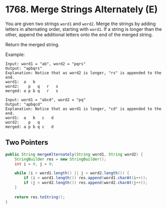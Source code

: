 # 1768. Merge Strings Alternately (E)
You are given two strings ``word1`` and ``word2``. Merge the strings by adding letters in alternating order, starting with ``word1``. If a string is longer than the other, append the additional letters onto the end of the merged string.

Return the merged string.

Example:
```
Input: word1 = "ab", word2 = "pqrs"
Output: "apbqrs"
Explanation: Notice that as word2 is longer, "rs" is appended to the end.
word1:  a   b 
word2:    p   q   r   s
merged: a p b q   r   s

Input: word1 = "abcd", word2 = "pq"
Output: "apbqcd"
Explanation: Notice that as word1 is longer, "cd" is appended to the end.
word1:  a   b   c   d
word2:    p   q 
merged: a p b q c   d
```

## Two Pointers
```java
public String mergeAlternately(String word1, String word2) {
    StringBuilder res = new StringBuilder();
    int i = 0, j = 0;

    while (i < word1.length() || j < word2.length()) {
        if (i < word1.length()) res.append(word1.charAt(i++));
        if (j < word2.length()) res.append(word2.charAt(j++));
    }
    
    return res.toString();
}
```